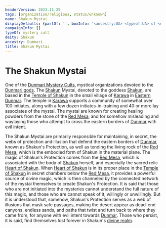 ```yaml
---
headerVersion: 2023.11.25
tags: [organization/religious, status/unknown]
name: Shakun Mystai
displayDefaults: {partOf: '', boxInfo: '<ancestry:UA> <typeof:UA> of <deity:UA>'}
campaignInfo: []
typeOf: mystery cult
deity: Shakun
ancestry: Dunmari
title: Shakun Mystai
---
```

# The Shakun Mystai

One of the [Dunmari Mystery Cults](<./dunmari-mystery-cults.md>), mystical organizations devoted to the [Dunmari gods](<../../cosmology/religions/five-siblings/five-siblings.md>). The [Shakun](<../../cosmology/gods/incorporeal-gods/dunmari/shakun.md>) Mystai, devoted to the goddess [Shakun](<../../cosmology/gods/incorporeal-gods/dunmari/shakun.md>), are based in the [Temple of Shakun](<../../gazetteer/greater-dunmar/realms/dunmar/eastern-dunmar/temple-of-shakun.md>) in the small village of [Karawa](<../../gazetteer/greater-dunmar/realms/dunmar/eastern-dunmar/karawa.md>) in [Eastern Dunmar](<../../gazetteer/greater-dunmar/realms/dunmar/eastern-dunmar/eastern-dunmar.md>). The temple in [Karawa](<../../gazetteer/greater-dunmar/realms/dunmar/eastern-dunmar/karawa.md>) supports a community of somewhat over 100 initiates, along with a few dozen initiates-in-training and 40 or more lay associates of the mystai. The mystai are known for creating healing powders from the stone of the [Red Mesa](<../../gazetteer/greater-dunmar/realms/dunmar/eastern-dunmar/red-mesa.md>), and for somehow misleading and waylaying those who attempt to cross the eastern borders of [Dunmar](<../../gazetteer/greater-dunmar/realms/dunmar/dunmar.md>) with evil intent. 

The Shakun Mystai are primarily responsible for maintaining, in secret, the webs of protection and illusion that defend the eastern borders of [Dunmar](<../../gazetteer/greater-dunmar/realms/dunmar/dunmar.md>), known as Shakun's Protection, as well as tending the living rock of the [Red Mesa](<../../gazetteer/greater-dunmar/realms/dunmar/eastern-dunmar/red-mesa.md>), which is the embodied form of Shakun in the material plane. The magic of Shakun's Protection comes from the [Red Mesa](<../../gazetteer/greater-dunmar/realms/dunmar/eastern-dunmar/red-mesa.md>), which is associated with the body of [Shakun](<../../cosmology/gods/incorporeal-gods/dunmari/shakun.md>) herself, and especially the sacred relic [Heart of Shakun](<../../things/artifacts-of-power/heart-of-shakun.md>). When [Heart of Shakun](<../../things/artifacts-of-power/heart-of-shakun.md>) is in its proper place in the [Temple of Shakun](<../../gazetteer/greater-dunmar/realms/dunmar/eastern-dunmar/temple-of-shakun.md>) in secret chambers below the [Red Mesa](<../../gazetteer/greater-dunmar/realms/dunmar/eastern-dunmar/red-mesa.md>), it provides a powerful source of divine magic, which is then channeled by the connected network of the mystai themselves to create Shakun's Protection. It is said that those who are not initiated into the mysteries cannot understand the full nature of this magic, and those who are cannot speak of it, willingly or unwillingly. But it is understood that, somehow, Shakun's Protection serves as a web of illusions that mask safe passages, making the desert appear as dead-end canyons, endless sands, and paths that twist and turn back to where they came from, for anyone with evil intent towards [Dunmar](<../../gazetteer/greater-dunmar/realms/dunmar/dunmar.md>). Those who persist, it is said, find themselves lost forever in Shakun's [divine realm](<../../cosmology/multiverse/spiritual-realms/divine-realms/shakun-s-realm.md>).  



